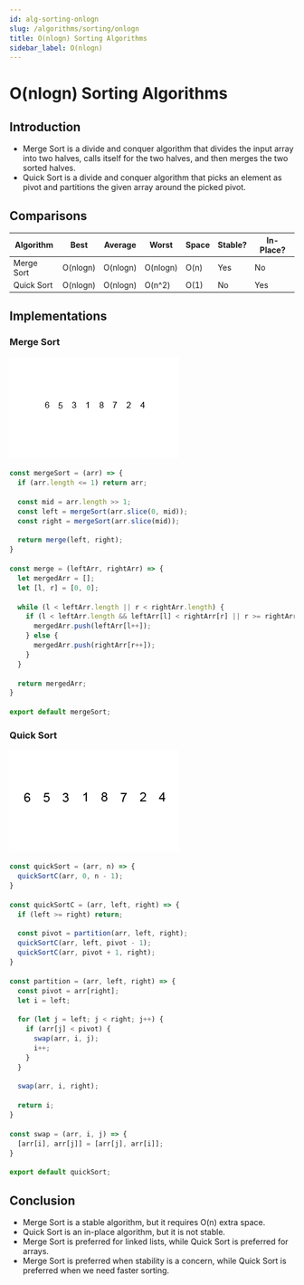 ```yaml
---
id: alg-sorting-onlogn
slug: /algorithms/sorting/onlogn
title: O(nlogn) Sorting Algorithms
sidebar_label: O(nlogn)
---
```


# O(nlogn) Sorting Algorithms

## Introduction

- Merge Sort is a divide and conquer algorithm that divides the input array into two halves, calls itself for the two halves, and then merges the two sorted halves.
- Quick Sort is a divide and conquer algorithm that picks an element as pivot and partitions the given array around the picked pivot.

## Comparisons

| Algorithm  | Best     | Average  | Worst    | Space | Stable? | In-Place? |
| ---------- | -------- | -------- | -------- | ----- | ------- | --------- |
| Merge Sort | O(nlogn) | O(nlogn) | O(nlogn) | O(n)  | Yes     | No        |
| Quick Sort | O(nlogn) | O(nlogn) | O(n^2)   | O(1)  | No      | Yes       |

## Implementations

### Merge Sort

![Merge Sort](static/Merge-sort-example-300px.gif)

```js
const mergeSort = (arr) => {
  if (arr.length <= 1) return arr;

  const mid = arr.length >> 1;
  const left = mergeSort(arr.slice(0, mid));
  const right = mergeSort(arr.slice(mid));

  return merge(left, right);
}

const merge = (leftArr, rightArr) => {
  let mergedArr = [];
  let [l, r] = [0, 0];

  while (l < leftArr.length || r < rightArr.length) {
    if (l < leftArr.length && leftArr[l] < rightArr[r] || r >= rightArr.length) {
      mergedArr.push(leftArr[l++]);
    } else {
      mergedArr.push(rightArr[r++]);
    }
  }

  return mergedArr;
}

export default mergeSort;
```

### Quick Sort

![Quick Sort](static/Quicksort-example.gif)

```js
const quickSort = (arr, n) => {
  quickSortC(arr, 0, n - 1);
}

const quickSortC = (arr, left, right) => {
  if (left >= right) return;

  const pivot = partition(arr, left, right);
  quickSortC(arr, left, pivot - 1);
  quickSortC(arr, pivot + 1, right);
}

const partition = (arr, left, right) => {
  const pivot = arr[right];
  let i = left;

  for (let j = left; j < right; j++) {
    if (arr[j] < pivot) {
      swap(arr, i, j);
      i++;
    }
  }

  swap(arr, i, right);

  return i;
}

const swap = (arr, i, j) => {
  [arr[i], arr[j]] = [arr[j], arr[i]];
}

export default quickSort;
```

## Conclusion

- Merge Sort is a stable algorithm, but it requires O(n) extra space.
- Quick Sort is an in-place algorithm, but it is not stable.
- Merge Sort is preferred for linked lists, while Quick Sort is preferred for arrays.
- Merge Sort is preferred when stability is a concern, while Quick Sort is preferred when we need faster sorting.